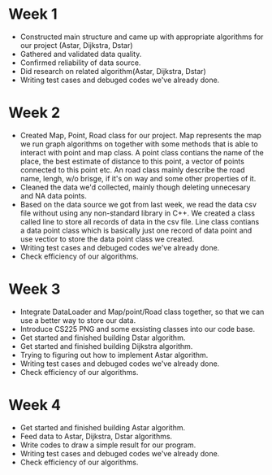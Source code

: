 # Week 1

- Constructed main structure and came up with appropriate algorithms for our project (Astar, Dijkstra, Dstar)
- Gathered and validated data quality.
- Confirmed reliability of data source.
- Did research on related algorithm(Astar, Dijkstra, Dstar) 
- Writing test cases and debuged codes we've already done.

# Week 2
- Created Map, Point, Road class for our project. Map represents the map we run graph algorithms on together with some methods that is able to interact with point and map class. A point class contians the name of the place, the best estimate of distance to this point, a vector of points connected to this point etc. An road class mainly describe the road name, lengh, w/o brisge, if it's on way and some other properties of it.
- Cleaned the data we'd collected, mainly though deleting unnecesary and NA data points.
- Based on the data source we got from last week, we read the data csv file without using any non-standard library in C++. We created a class called line to store all records of data in the csv file. Line class contians a data point class which is basically just one record of data point and use vectior to store the data point class we created.
- Writing test cases and debuged codes we've already done.
- Check efficiency of our algorithms.

# Week 3
- Integrate DataLoader and Map/point/Road class together, so that we can use a better way to store our data.
- Introduce CS225 PNG and some exsisting classes into our code base.
- Get started and finished building Dstar algorithm.
- Get started and finished building Dijkstra algorithm.
- Trying to figuring out how to implement Astar algorithm.
- Writing test cases and debuged codes we've already done.
- Check efficiency of our algorithms.

# Week 4
- Get started and finished building Astar algorithm.
- Feed data to Astar, Dijkstra, Dstar algorithms.
- Write codes to draw a simple result for our program.
- Writing test cases and debuged codes we've already done.
- Check efficiency of our algorithms.


